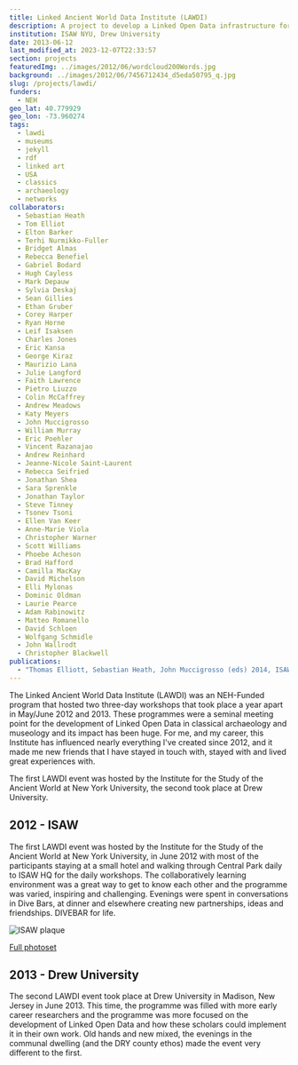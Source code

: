 ```yaml
---
title: Linked Ancient World Data Institute (LAWDI)
description: A project to develop a Linked Open Data infrastructure for the Ancient World
institution: ISAW NYU, Drew University
date: 2013-06-12
last_modified_at: 2023-12-07T22:33:57
section: projects
featuredImg: ../images/2012/06/wordcloud200Words.jpg
background: ../images/2012/06/7456712434_d5eda50795_q.jpg
slug: /projects/lawdi/
funders:
  - NEH
geo_lat: 40.779929
geo_lon: -73.960274
tags:
  - lawdi
  - museums
  - jekyll
  - rdf
  - linked art
  - USA
  - classics
  - archaeology
  - networks
collaborators:
  - Sebastian Heath
  - Tom Elliot
  - Elton Barker
  - Terhi Nurmikko-Fuller
  - Bridget Almas
  - Rebecca Benefiel
  - Gabriel Bodard
  - Hugh Cayless
  - Mark Depauw
  - Sylvia Deskaj
  - Sean Gillies
  - Ethan Gruber
  - Corey Harper
  - Ryan Horne
  - Leif Isaksen
  - Charles Jones
  - Eric Kansa
  - George Kiraz
  - Maurizio Lana
  - Julie Langford
  - Faith Lawrence
  - Pietro Liuzzo
  - Colin McCaffrey
  - Andrew Meadows
  - Katy Meyers
  - John Muccigrosso
  - William Murray
  - Eric Poehler
  - Vincent Razanajao
  - Andrew Reinhard
  - Jeanne-Nicole Saint-Laurent
  - Rebecca Seifried
  - Jonathan Shea
  - Sara Sprenkle
  - Jonathan Taylor
  - Steve Tinney
  - Tsonev Tsoni
  - Ellen Van Keer
  - Anne-Marie Viola
  - Christopher Warner
  - Scott Williams
  - Phoebe Acheson
  - Brad Hafford
  - Camilla MacKay
  - David Michelson
  - Elli Mylonas
  - Dominic Oldman
  - Laurie Pearce
  - Adam Rabinowitz
  - Matteo Romanello
  - David Schloen
  - Wolfgang Schmidle
  - John Wallrodt
  - Christopher Blackwell
publications: 
  - "Thomas Elliott, Sebastian Heath, John Muccigrosso (eds) 2014, ISAW Papers 7: Current Practice in Linked Open Data for the Ancient World http://doi.org/2333.1/gxd256w7"
---
```


The Linked Ancient World Data Institute (LAWDI) was an NEH-Funded program that hosted two three-day workshops that took 
place a year apart in May/June 2012 and 2013. These programmes were a seminal meeting point for the development of Linked Open 
Data in classical archaeology and museology and its impact has been huge. For me, and my career, this Institute has influenced 
nearly everything I've created since 2012, and it made me new friends that I have stayed in touch with, stayed with and lived great experiences
with. 

The first LAWDI event was hosted by the Institute for the Study of the Ancient World at New York University, 
the second took place at Drew University.

## 2012 - ISAW

The first LAWDI event was hosted by the Institute for the Study of the Ancient World at New York University, in June 2012 
with most of the participants staying at a small hotel and walking through Central Park daily to ISAW HQ for the daily 
workshops. The collaboratively learning environment was a great way to get to know each other and the programme was varied,
inspiring and challenging. Evenings were spent in conversations in Dive Bars, at dinner and elsewhere creating new 
partnerships, ideas and friendships. DIVEBAR for life.

![ISAW plaque](https://live.staticflickr.com/7212/7337644892_b497a8c653_b.jpg)

[Full photoset](https://www.flickr.com/photos/finds/albums/72157630049540234)

## 2013 - Drew University

The second LAWDI event took place at Drew University in Madison, New Jersey in June 2013. This time, the programme was 
filled with more early career researchers and the programme was more focused on the development of Linked Open Data and 
how these scholars could implement it in their own work. Old hands and new mixed, the evenings in the communal dwelling 
(and the DRY county ethos) made the event very different to the first.


